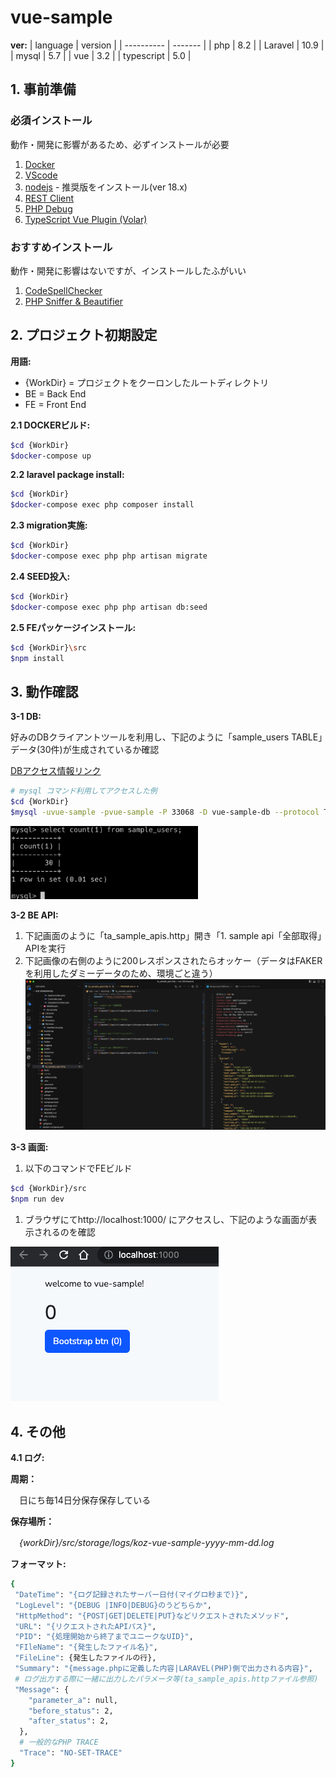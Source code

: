 # vue-sample

**ver:**
| language   | version |
| ---------- | ------- |
| php        | 8.2     |
| Laravel    | 10.9    |
| mysql      | 5.7     |
| vue        | 3.2     |
| typescript | 5.0     |


## 1. 事前準備

### 必須インストール
動作・開発に影響があるため、必ずインストールが必要
1. [Docker](https://www.docker.com/products/docker-desktop/)
2. [VScode](https://code.visualstudio.com/download)
3. [nodejs](https://nodejs.org/ja/download) - 推奨版をインストール(ver 18.x)
4. [REST Client](https://marketplace.visualstudio.com/items?itemName=humao.rest-client)
5. [PHP Debug](https://marketplace.visualstudio.com/items?itemName=xdebug.php-debug)
6. [TypeScript Vue Plugin (Volar)](https://marketplace.visualstudio.com/items?itemName=vue.vscode-typescript-vue-plugin)

### おすすめインストール
動作・開発に影響はないですが、インストールしたふがいい
1. [CodeSpellChecker](https://marketplace.visualstudio.com/items?itemName=streetsidesoftware.code-spell-checker)
2. [PHP Sniffer & Beautifier](https://marketplace.visualstudio.com/items?itemName=ValeryanM.vscode-phpsab)

## 2. プロジェクト初期設定
**用語:**
- {WorkDir} = プロジェクトをクーロンしたルートディレクトリ
- BE = Back End
- FE = Front End

**2.1 DOCKERビルド:**
```bash
$cd {WorkDir}
$docker-compose up
```
**2.2 laravel package install:**
```bash
$cd {WorkDir}
$docker-compose exec php composer install
```

**2.3 migration実施:**
```bash
$cd {WorkDir}
$docker-compose exec php php artisan migrate
```

**2.4 SEED投入:**
```bash
$cd {WorkDir}
$docker-compose exec php php artisan db:seed
```

**2.5 FEパッケージインストール:**
```bash
$cd {WorkDir}\src
$npm install
```
## 3. 動作確認
**3-1 DB:**

好みのDBクライアントツールを利用し、下記のように「sample_users TABLE」データ(30件)が生成されているか確認

[DBアクセス情報リンク](https://github.com/yasuo-kozuka/vue-php/blob/main/.env)
```bash
# mysql コマンド利用してアクセスした例
$cd {WorkDir}
$mysql -uvue-sample -pvue-sample -P 33068 -D vue-sample-db --protocol TCP
```

<img src="readme_resources/02.png" width="300px">

**3-2 BE API:**
1. 下記画面のように「ta_sample_apis.http」開き「1. sample api「全部取得」APIを実行
2. 下記画像の右側のように200レスポンスされたらオッケー（データはFAKERを利用したダミーデータのため、環境ごと違う）
![A](readme_resources/01.png)

**3-3 画面:**
1. 以下のコマンドでFEビルド
```bash
$cd {WorkDir}/src
$npm run dev
```
1. ブラウザにてhttp://localhost:1000/ にアクセスし、下記のような画面が表示されるのを確認

![A](readme_resources/04.png)


## 4. その他

**4.1 ログ:**

**周期：**

　日にち毎14日分保存保存している

**保存場所：**

　*{workDir}/src/storage/logs/koz-vue-sample-yyyy-mm-dd.log*

**フォーマット:**
```bash
{
 "DateTime": "{ログ記録されたサーバー日付(マイグロ秒まで)}",
 "LogLevel": "{DEBUG |INFO|DEBUG}のうどちらか",
 "HttpMethod": "{POST|GET|DELETE|PUT}などリクエストされたメソッド",
 "URL": "{リクエストされたAPIパス}",
 "PID": "{処理開始から終了までユニークなUID}",
 "FIleName": "{発生したファイル名}",
 "FileLine": {発生したファイルの行},
 "Summary": "{message.phpに定義した内容|LARAVEL(PHP)側で出力される内容}",
 # ログ出力する際に一緒に出力したパラメータ等(ta_sample_apis.httpファイル参照)
 "Message": {
    "parameter_a": null,
    "before_status": 2,
    "after_status": 2,
  },
  # 一般的なPHP TRACE
  "Trace": "NO-SET-TRACE"
}
```